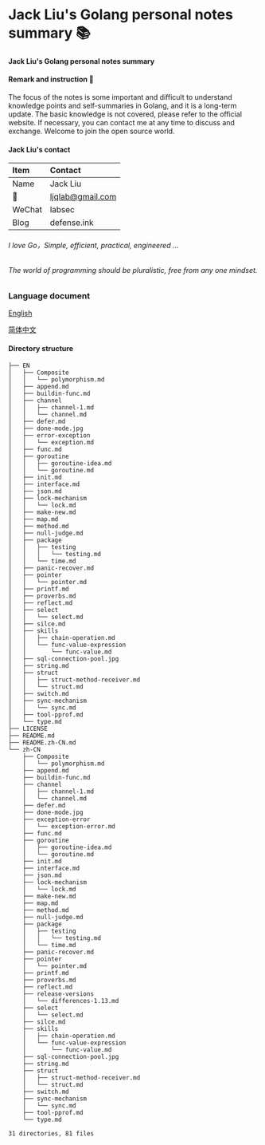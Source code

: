 # Jack Liu's Golang personal notes summary 📚

#### Jack Liu's Golang personal notes summary 

#### Remark and instruction 📝

The focus of the notes is some important and difficult to understand knowledge points and self-summaries in Golang, and it is a long-term update. The basic knowledge is not covered, please refer to the official website. If necessary, you can contact me at any time to discuss and exchange. Welcome to join the open source world.

#### Jack Liu's contact
| Item  | Contact |
| :------ | :---------- |
| Name | Jack Liu |
| 📧 | ljqlab@gmail.com |
| WeChat | labsec |
| Blog | defense.ink |

###### I love Go，Simple, efficient, practical, engineered ...

###### The world of programming should be pluralistic, free from any one mindset. 

### Language document
[English](EN)

[简体中文](README.zh-CN.md)

#### Directory structure

```
├── EN
│   ├── Composite
│   │   └── polymorphism.md
│   ├── append.md
│   ├── buildin-func.md
│   ├── channel
│   │   ├── channel-1.md
│   │   └── channel.md
│   ├── defer.md
│   ├── done-mode.jpg
│   ├── error-exception
│   │   └── exception.md
│   ├── func.md
│   ├── goroutine
│   │   ├── goroutine-idea.md
│   │   └── goroutine.md
│   ├── init.md
│   ├── interface.md
│   ├── json.md
│   ├── lock-mechanism
│   │   └── lock.md
│   ├── make-new.md
│   ├── map.md
│   ├── method.md
│   ├── null-judge.md
│   ├── package
│   │   ├── testing
│   │   │   └── testing.md
│   │   └── time.md
│   ├── panic-recover.md
│   ├── pointer
│   │   └── pointer.md
│   ├── printf.md
│   ├── proverbs.md
│   ├── reflect.md
│   ├── select
│   │   └── select.md
│   ├── silce.md
│   ├── skills
│   │   ├── chain-operation.md
│   │   └── func-value-expression
│   │       └── func-value.md
│   ├── sql-connection-pool.jpg
│   ├── string.md
│   ├── struct
│   │   ├── struct-method-receiver.md
│   │   └── struct.md
│   ├── switch.md
│   ├── sync-mechanism
│   │   └── sync.md
│   ├── tool-pprof.md
│   └── type.md
├── LICENSE
├── README.md
├── README.zh-CN.md
└── zh-CN
    ├── Composite
    │   └── polymorphism.md
    ├── append.md
    ├── buildin-func.md
    ├── channel
    │   ├── channel-1.md
    │   └── channel.md
    ├── defer.md
    ├── done-mode.jpg
    ├── exception-error
    │   └── exception-error.md
    ├── func.md
    ├── goroutine
    │   ├── goroutine-idea.md
    │   └── goroutine.md
    ├── init.md
    ├── interface.md
    ├── json.md
    ├── lock-mechanism
    │   └── lock.md
    ├── make-new.md
    ├── map.md
    ├── method.md
    ├── null-judge.md
    ├── package
    │   ├── testing
    │   │   └── testing.md
    │   └── time.md
    ├── panic-recover.md
    ├── pointer
    │   └── pointer.md
    ├── printf.md
    ├── proverbs.md
    ├── reflect.md
    ├── release-versions
    │   └── differences-1.13.md
    ├── select
    │   └── select.md
    ├── silce.md
    ├── skills
    │   ├── chain-operation.md
    │   └── func-value-expression
    │       └── func-value.md
    ├── sql-connection-pool.jpg
    ├── string.md
    ├── struct
    │   ├── struct-method-receiver.md
    │   └── struct.md
    ├── switch.md
    ├── sync-mechanism
    │   └── sync.md
    ├── tool-pprof.md
    └── type.md

31 directories, 81 files
```

